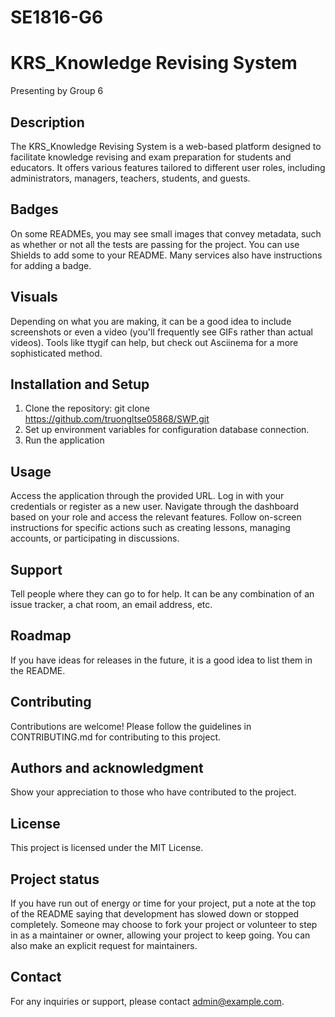 # SE1816-G6



# KRS_Knowledge Revising System
Presenting by     Group 6 


## Description
The KRS_Knowledge Revising System is a web-based platform designed to facilitate knowledge revising and exam preparation for students and educators. It offers various features tailored to different user roles, including administrators, managers, teachers, students, and guests.

## Badges
On some READMEs, you may see small images that convey metadata, such as whether or not all the tests are passing for the project. You can use Shields to add some to your README. Many services also have instructions for adding a badge.

## Visuals
Depending on what you are making, it can be a good idea to include screenshots or even a video (you'll frequently see GIFs rather than actual videos). Tools like ttygif can help, but check out Asciinema for a more sophisticated method.

## Installation and Setup
1. Clone the repository: git clone https://github.com/truongltse05868/SWP.git
2. Set up environment variables for configuration database connection.
3. Run the application

## Usage
Access the application through the provided URL.
Log in with your credentials or register as a new user.
Navigate through the dashboard based on your role and access the relevant features.
Follow on-screen instructions for specific actions such as creating lessons, managing accounts, or participating in discussions.

## Support
Tell people where they can go to for help. It can be any combination of an issue tracker, a chat room, an email address, etc.

## Roadmap
If you have ideas for releases in the future, it is a good idea to list them in the README.

## Contributing
Contributions are welcome! Please follow the guidelines in CONTRIBUTING.md for contributing to this project.

## Authors and acknowledgment
Show your appreciation to those who have contributed to the project.

## License
This project is licensed under the MIT License.

## Project status
If you have run out of energy or time for your project, put a note at the top of the README saying that development has slowed down or stopped completely. Someone may choose to fork your project or volunteer to step in as a maintainer or owner, allowing your project to keep going. You can also make an explicit request for maintainers.
## Contact
For any inquiries or support, please contact admin@example.com.
